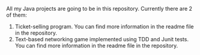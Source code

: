 All my Java projects are going to be in this repository. 
Currently there are 2 of them:
1. Ticket-selling program. You can find more information in the readme file in the repository. 
2. Text-based networking game implemented using TDD and Junit tests. You can find more information in the readme file in the repository.
